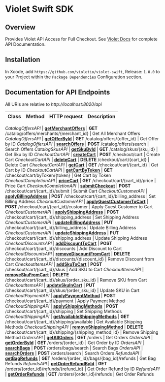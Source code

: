 # Violet Swift SDK

## Overview

Provides Violet API Access for Full Checkout.
See [Violet Docs](https://docs.violet.io) for complete API Documentation.

## Installation

In Xcode, add `https://github.com/violetio/violet-swift`, Release: `1.0.0`
to your Project within the `Package Dependencies` Configuration section.

## Documentation for API Endpoints

All URIs are relative to *http://localhost:8020/api*

Class | Method | HTTP request | Description
------------ | ------------- | ------------- | -------------

*CatalogOffersAPI* | [**getMerchantOffers**](docs/CatalogOffersAPI.md#getmerchantoffers) | **GET** /catalog/offers/merchants/{merchant_id} | Get All Merchant Offers
*CatalogOffersAPI* | [**getOfferById**](docs/CatalogOffersAPI.md#getofferbyid) | **GET** /catalog/offers/{offer_id} | Get Offer by ID
*CatalogOffersAPI* | [**searchOffers**](docs/CatalogOffersAPI.md#searchoffers) | **POST** /catalog/offers/search | Search Offers
*CatalogSkusAPI* | [**getSkuById**](docs/CatalogSkusAPI.md#getskubyid) | **GET** /catalog/skus/{sku_id} | Get Sku by ID
*CheckoutCartAPI* | [**createCart**](docs/CheckoutCartAPI.md#createcart) | **POST** /checkout/cart | Create Cart
*CheckoutCartAPI* | [**deleteCart**](docs/CheckoutCartAPI.md#deletecart) | **DELETE** /checkout/cart/{cart_id} | Delete Cart
*CheckoutCartAPI* | [**getCart**](docs/CheckoutCartAPI.md#getcart) | **GET** /checkout/cart/{cart_id} | Get Cart by ID
*CheckoutCartAPI* | [**getCartByToken**](docs/CheckoutCartAPI.md#getcartbytoken) | **GET** /checkout/cart/byToken/{token} | Get Cart by Token
*CheckoutCompletionAPI* | [**priceCart**](docs/CheckoutCompletionAPI.md#pricecart) | **GET** /checkout/cart/{cart_id}/price | Price Cart
*CheckoutCompletionAPI* | [**submitCheckout**](docs/CheckoutCompletionAPI.md#submitcheckout) | **POST** /checkout/cart/{cart_id}/submit | Submit Cart
*CheckoutCustomerAPI* | [**applyBillingAddress**](docs/CheckoutCustomerAPI.md#applybillingaddress) | **POST** /checkout/cart/{cart_id}/billing_address | Set Billing Address
*CheckoutCustomerAPI* | [**applyGuestCustomerToCart**](docs/CheckoutCustomerAPI.md#applyguestcustomertocart) | **POST** /checkout/cart/{cart_id}/customer | Apply Guest Customer to Cart
*CheckoutCustomerAPI* | [**applyShippingAddress**](docs/CheckoutCustomerAPI.md#applyshippingaddress) | **POST** /checkout/cart/{cart_id}/shipping_address | Set Shipping Address
*CheckoutCustomerAPI* | [**updateBillingAddress**](docs/CheckoutCustomerAPI.md#updatebillingaddress) | **PUT** /checkout/cart/{cart_id}/billing_address | Update Billing Address
*CheckoutCustomerAPI* | [**updateShippingAddress**](docs/CheckoutCustomerAPI.md#updateshippingaddress) | **PUT** /checkout/cart/{cart_id}/shipping_address | Update Shipping Address
*CheckoutDiscountsAPI* | [**addDiscountToCart**](docs/CheckoutDiscountsAPI.md#adddiscounttocart) | **POST** /checkout/cart/{cart_id}/discounts | Add Discount to Cart
*CheckoutDiscountsAPI* | [**removeDiscountFromCart**](docs/CheckoutDiscountsAPI.md#removediscountfromcart) | **DELETE** /checkout/cart/{cart_id}/discounts/{discount_id} | Remove Discount from Cart
*CheckoutItemsAPI* | [**addSkuToCart**](docs/CheckoutItemsAPI.md#addskutocart) | **POST** /checkout/cart/{cart_id}/skus | Add SKU to Cart
*CheckoutItemsAPI* | [**removeSkuFromCart**](docs/CheckoutItemsAPI.md#removeskufromcart) | **DELETE** /checkout/cart/{cart_id}/skus/{order_sku_id} | Remove SKU from Cart
*CheckoutItemsAPI* | [**updateSkuInCart**](docs/CheckoutItemsAPI.md#updateskuincart) | **PUT** /checkout/cart/{cart_id}/skus/{order_sku_id} | Update SKU in Cart
*CheckoutPaymentAPI* | [**applyPaymentMethod**](docs/CheckoutPaymentAPI.md#applypaymentmethod) | **POST** /checkout/cart/{cart_id}/payment | Apply Payment Method
*CheckoutShippingAPI* | [**applyShippingMethods**](docs/CheckoutShippingAPI.md#applyshippingmethods) | **POST** /checkout/cart/{cart_id}/shipping | Set Shipping Methods
*CheckoutShippingAPI* | [**getAvailableShippingMethods**](docs/CheckoutShippingAPI.md#getavailableshippingmethods) | **GET** /checkout/cart/{cart_id}/shipping/available | Get Available Shipping Methods
*CheckoutShippingAPI* | [**removeShippingMethod**](docs/CheckoutShippingAPI.md#removeshippingmethod) | **DELETE** /checkout/cart/{cart_id}/shipping/{shipping_method_id} | Remove Shipping Method
*OrdersAPI* | [**getAllOrders**](docs/OrdersAPI.md#getallorders) | **GET** /orders | Get Orders
*OrdersAPI* | [**getOrderById**](docs/OrdersAPI.md#getorderbyid) | **GET** /orders/{order_id} | Get Order by ID
*OrdersAPI* | [**searchBags**](docs/OrdersAPI.md#searchbags) | **POST** /orders/bags/search | Search Bags
*OrdersAPI* | [**searchOrders**](docs/OrdersAPI.md#searchorders) | **POST** /orders/search | Search Orders
*RefundsAPI* | [**getBagRefunds**](docs/RefundsAPI.md#getbagrefunds) | **GET** /orders/{order_id}/bags/{bag_id}/refunds | Get Bag Refunds
*RefundsAPI* | [**getOrderRefundById**](docs/RefundsAPI.md#getorderrefundbyid) | **GET** /orders/{order_id}/refunds/{refund_id} | Get Order Refund by ID
*RefundsAPI* | [**getOrderRefunds**](docs/RefundsAPI.md#getorderrefunds) | **GET** /orders/{order_id}/refunds | Get Order Refunds



